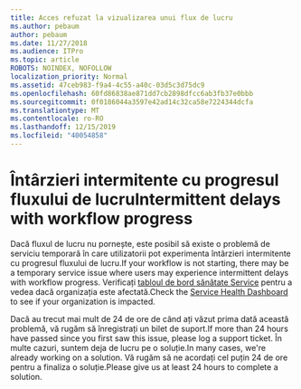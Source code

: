 ```yaml
---
title: Acces refuzat la vizualizarea unui flux de lucru
ms.author: pebaum
author: pebaum
ms.date: 11/27/2018
ms.audience: ITPro
ms.topic: article
ROBOTS: NOINDEX, NOFOLLOW
localization_priority: Normal
ms.assetid: 47ceb983-f9a4-4c55-a40c-03d5c3d75dc9
ms.openlocfilehash: 60fd86838ae871dd7cb2898dfcc6ab3fb37e0bbb
ms.sourcegitcommit: 0f0186044a3597e42ad14c32ca58e7224344dcfa
ms.translationtype: MT
ms.contentlocale: ro-RO
ms.lasthandoff: 12/15/2019
ms.locfileid: "40054858"
---
```

# <a name="intermittent-delays-with-workflow-progress"></a><span data-ttu-id="3632d-102">Întârzieri intermitente cu progresul fluxului de lucru</span><span class="sxs-lookup"><span data-stu-id="3632d-102">Intermittent delays with workflow progress</span></span>

<span data-ttu-id="3632d-103">Dacă fluxul de lucru nu pornește, este posibil să existe o problemă de serviciu temporară în care utilizatorii pot experimenta întârzieri intermitente cu progresul fluxului de lucru.</span><span class="sxs-lookup"><span data-stu-id="3632d-103">If your workflow is not starting, there may be a temporary service issue where users may experience intermittent delays with workflow progress.</span></span> <span data-ttu-id="3632d-104">Verificați [tabloul de bord sănătate Service](https://admin.microsoft.com/AdminPortal/Home#/servicehealth) pentru a vedea dacă organizația este afectată.</span><span class="sxs-lookup"><span data-stu-id="3632d-104">Check the [Service Health Dashboard](https://admin.microsoft.com/AdminPortal/Home#/servicehealth) to see if your organization is impacted.</span></span> 

<span data-ttu-id="3632d-105">Dacă au trecut mai mult de 24 de ore de când ați văzut prima dată această problemă, vă rugăm să înregistrați un bilet de suport.</span><span class="sxs-lookup"><span data-stu-id="3632d-105">If more than 24 hours have passed since you first saw this issue, please log a support ticket.</span></span> <span data-ttu-id="3632d-106">În multe cazuri, suntem deja de lucru pe o soluție.</span><span class="sxs-lookup"><span data-stu-id="3632d-106">In many cases, we're already working on a solution.</span></span> <span data-ttu-id="3632d-107">Vă rugăm să ne acordați cel puțin 24 de ore pentru a finaliza o soluție.</span><span class="sxs-lookup"><span data-stu-id="3632d-107">Please give us at least 24 hours to complete a solution.</span></span>


  

